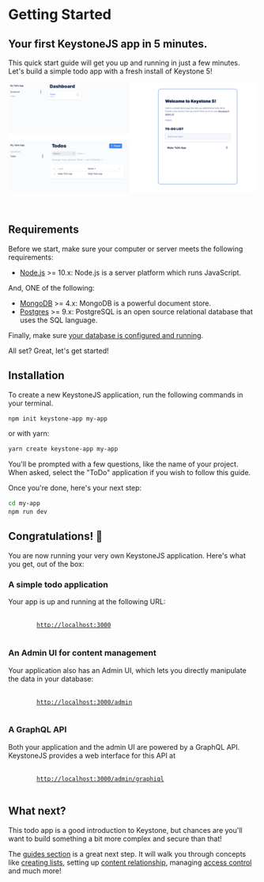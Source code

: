 <!--[meta]
section: quick-start
title: Getting Started
order: 1
slug: /quick-start/
[meta]-->

# Getting Started

## Your first KeystoneJS app in 5 minutes.

This quick start guide will get you up and running in just a few minutes. Let's build a simple todo app with a fresh install of Keystone 5!

![Screenshot of KeystoneJS Todo App](./img/to-do-app-example.png)

<br/>

## Requirements

Before we start, make sure your computer or server meets the following requirements:

- [Node.js](https://nodejs.org/) >= 10.x: Node.js is a server platform which runs JavaScript.

And, ONE of the following:

- [MongoDB](https://www.mongodb.com/) >= 4.x: MongoDB is a powerful document store.
- [Postgres](https://www.postgresql.org) >= 9.x: PostgreSQL is an open source relational database that uses the SQL language.

Finally, make sure [your database is configured and running](https://v5.keystonejs.com/quick-start/adapters).

All set? Great, let's get started!

## Installation

To create a new KeystoneJS application, run the following commands in your terminal.

```sh
npm init keystone-app my-app
```

or with yarn:

```sh
yarn create keystone-app my-app
```

You'll be prompted with a few questions, like the name of your project. When asked, select the "ToDo" application if you wish to follow this guide.

Once you're done, here's your next step:

```sh
cd my-app
npm run dev
```

## Congratulations! 🎉

You are now running your very own KeystoneJS application. Here's what you get, out of the box:

### A simple todo application

Your app is up and running at the following URL:

<pre>
	<code>
		<a href="http://localhost:3000">http://localhost:3000</a>
	</code>
</pre>

### An Admin UI for content management

Your application also has an Admin UI, which lets you directly manipulate the data in your database:

<pre>
	<code>
		<a href="http://localhost:3000/admin/">http://localhost:3000/admin</a>
	</code>
</pre>

### A GraphQL API

Both your application and the admin UI are powered by a GraphQL API.
KeystoneJS provides a web interface for this API at

<pre>
	<code>
		<a href="http://localhost:3000/admin/graphiql">http://localhost:3000/admin/graphiql</a>
	</code>
</pre>

## What next?

This todo app is a good introduction to Keystone, but chances are you'll want to build something a bit more complex and secure than that!

The [guides section](/guides) is a great next step. It will walk you through concepts like [creating lists](/guides/add-lists), setting up [content relationship](/guides/relationships), managing [access control](/guides/access-control) and much more!